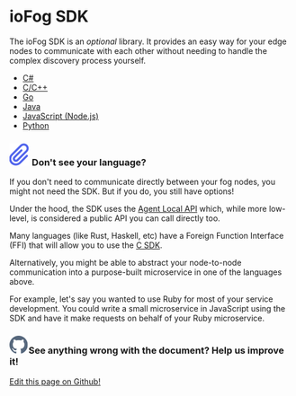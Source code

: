 # ioFog SDK

The ioFog SDK is an _optional_ library. It provides an easy way for your edge nodes to communicate with each other without needing to handle the complex discovery process yourself.

- [C#](https://github.com/eclipse-iofog/iofog-csharp-sdk)
- [C/C++](https://github.com/eclipse-iofog/iofog-c-sdk)
- [Go](https://github.com/Datasance/iofog-go-sdk)
- [Java](https://github.com/eclipse-iofog/iofog-java-sdk)
- [JavaScript (Node.js)](https://github.com/Datasance/iofog-nodejs-sdk)
- [Python](https://github.com/eclipse-iofog/iofog-python-sdk)

<aside class="notifications note">
  <h3><img src="/images/icos/ico-note.svg" alt=""/> Don't see your language?</h3>
  <p>If you don't need to communicate directly between your fog nodes, you might not need the SDK. But if you do, you still have options!</p>
  <p>Under the hood, the SDK uses the <a href="..//reference-agent/local-api">Agent Local API</a> which, while more low-level, is considered a public API you can call directly too.</p>
  <p>Many languages (like Rust, Haskell, etc) have a Foreign Function Interface (FFI) that will allow you to use the <a href="https://github.com/eclipse-iofog/iofog-c-sdk">C SDK</a>.</p>
  <p>Alternatively, you might be able to abstract your node-to-node communication into a purpose-built microservice in one of the languages above.</p>
  <p>For example, let's say you wanted to use Ruby for most of your service development. You could write a small microservice in JavaScript using the SDK and have it make requests on behalf of your Ruby microservice.</p>
</aside>

<aside class="notifications contribute">
  <h3><img src="/images/icos/ico-github.svg" alt=""/>See anything wrong with the document? Help us improve it!</h3>
  <a href="https://github.com/Datasance/docs.datasance.com/edit/main/docs/developing-microservices/sdk.md"
    target="_blank">
    <p>Edit this page on Github!</p>
  </a>
</aside>
